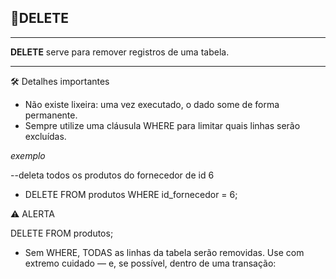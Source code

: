 ## 📌DELETE

---

**DELETE** serve para remover registros de uma tabela.

---

🛠️ Detalhes importantes

- Não existe lixeira: uma vez executado, o dado some de forma permanente.
- Sempre utilize uma cláusula WHERE para limitar quais linhas serão excluídas.

_exemplo_

--deleta todos os produtos do fornecedor de id 6

- DELETE FROM produtos WHERE id_fornecedor = 6;

⚠️ ALERTA

DELETE FROM produtos;

- Sem WHERE, TODAS as linhas da tabela serão removidas.
  Use com extremo cuidado — e, se possível, dentro de uma transação:
